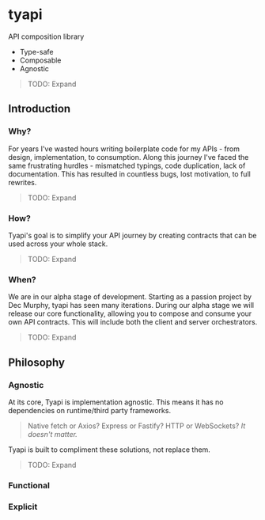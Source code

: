 # tyapi
API composition library
- Type-safe
- Composable
- Agnostic

> TODO: Expand

## Introduction
### Why?
For years I've wasted hours writing boilerplate code for my APIs - from design, implementation, to consumption.
Along this journey I've faced the same frustrating hurdles - mismatched typings, code duplication, lack of documentation.
This has resulted in countless bugs, lost motivation, to full rewrites.

> TODO: Expand

### How?
Tyapi's goal is to simplify your API journey by creating contracts that can be used across your whole stack.

> TODO: Expand

### When?
We are in our alpha stage of development.
Starting as a passion project by Dec Murphy, tyapi has seen many iterations.
During our alpha stage we will release our core functionality, allowing you to compose and consume your own API contracts.
This will include both the client and server orchestrators.

> TODO: Expand

## Philosophy
### Agnostic
At its core, Tyapi is implementation agnostic.
This means it has no dependencies on runtime/third party frameworks.

> Native fetch or Axios?
> Express or Fastify?
> HTTP or WebSockets?
_It doesn't matter._

Tyapi is built to compliment these solutions, not replace them.

> TODO: Expand

### Functional

### Explicit

